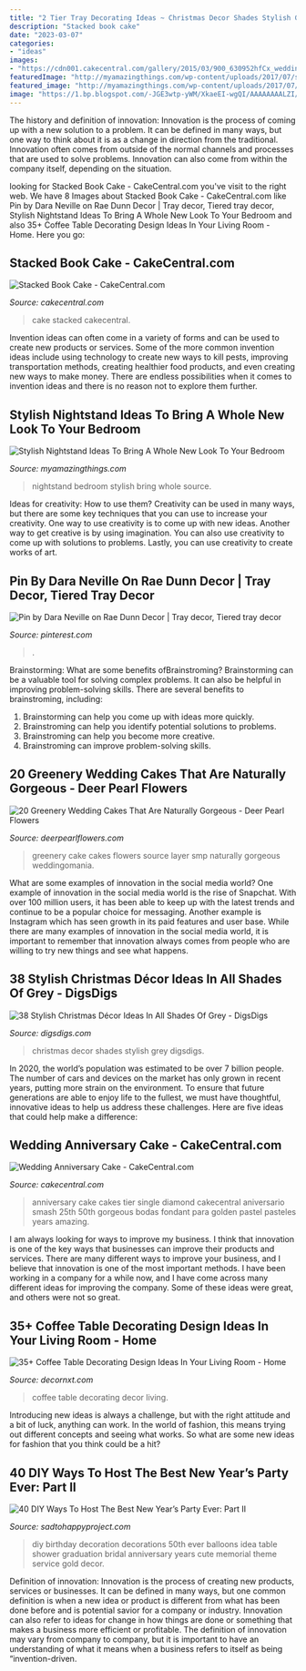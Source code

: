```yaml
---
title: "2 Tier Tray Decorating Ideas ~ Christmas Decor Shades Stylish Grey Digsdigs"
description: "Stacked book cake"
date: "2023-03-07"
categories:
- "ideas"
images:
- "https://cdn001.cakecentral.com/gallery/2015/03/900_630952hfCx_wedding-anniversary-cake.jpg"
featuredImage: "http://myamazingthings.com/wp-content/uploads/2017/07/stylish-nightstand-9.jpg"
featured_image: "http://myamazingthings.com/wp-content/uploads/2017/07/stylish-nightstand-9.jpg"
image: "https://1.bp.blogspot.com/-JGE3wtp-yWM/XkaeEI-wgQI/AAAAAAAALZI/znFA9KrB038O7AftGc1xO21WIgRnBsFNgCLcBGAsYHQ/w1200-h630-p-k-no-nu/Basket-coffee-table-decorating-ideas.jpg"
---
```



The history and definition of innovation:
Innovation is the process of coming up with a new solution to a problem. It can be defined in many ways, but one way to think about it is as a change in direction from the traditional. Innovation often comes from outside of the normal channels and processes that are used to solve problems. Innovation can also come from within the company itself, depending on the situation.

	

		
looking for Stacked Book Cake - CakeCentral.com you've visit to the right web. We have 8 Images about Stacked Book Cake - CakeCentral.com like Pin by Dara Neville on Rae Dunn Decor | Tray decor, Tiered tray decor, Stylish Nightstand Ideas To Bring A Whole New Look To Your Bedroom and also 35+ Coffee Table Decorating Design Ideas In Your Living Room - Home. Here you go:
		
    
## Stacked Book Cake - CakeCentral.com

<img loading=lazy src="https://cdn001.cakecentral.com/gallery/2015/03/900_50836agoC_stacked-book-cake.jpg" onerror="this.onerror=null;this.src='https://tse3.mm.bing.net/th?id=OIP.5wdTqtJawafmshrRM7q5jAHaJ4&amp;pid=15.1';" alt="Stacked Book Cake - CakeCentral.com">

_Source: cakecentral.com_

>cake stacked cakecentral. 

	

Invention ideas can often come in a variety of forms and can be used to create new products or services. Some of the more common invention ideas include using technology to create new ways to kill pests, improving transportation methods, creating healthier food products, and even creating new ways to make money. There are endless possibilities when it comes to invention ideas and there is no reason not to explore them further.

    
## Stylish Nightstand Ideas To Bring A Whole New Look To Your Bedroom

<img loading=lazy src="http://myamazingthings.com/wp-content/uploads/2017/07/stylish-nightstand-9.jpg" onerror="this.onerror=null;this.src='https://tse4.mm.bing.net/th?id=OIP.-QuuvT0euOq4kadk6kLZiwHaHa&amp;pid=15.1';" alt="Stylish Nightstand Ideas To Bring A Whole New Look To Your Bedroom">

_Source: myamazingthings.com_

>nightstand bedroom stylish bring whole source. 

	

Ideas for creativity: How to use them?
Creativity can be used in many ways, but there are some key techniques that you can use to increase your creativity. One way to use creativity is to come up with new ideas. Another way to get creative is by using imagination. You can also use creativity to come up with solutions to problems. Lastly, you can use creativity to create works of art.

    
## Pin By Dara Neville On Rae Dunn Decor | Tray Decor, Tiered Tray Decor

<img loading=lazy src="https://i.pinimg.com/originals/72/54/2b/72542ba7e4c0ca56ddd4a04005ce07c6.jpg" onerror="this.onerror=null;this.src='https://tse1.mm.bing.net/th?id=OIP.p8mGHMgfP4Kq5ttj98clrgHaJ4&amp;pid=15.1';" alt="Pin by Dara Neville on Rae Dunn Decor | Tray decor, Tiered tray decor">

_Source: pinterest.com_

>. 

	

Brainstorming: What are some benefits ofBrainstroming?
Brainstorming can be a valuable tool for solving complex problems. It can also be helpful in improving problem-solving skills. There are several benefits to brainstroming, including: 
1) Brainstorming can help you come up with ideas more quickly. 
2) Brainstroming can help you identify potential solutions to problems. 
3) Brainstroming can help you become more creative. 
4) Brainstroming can improve problem-solving skills.

    
## 20 Greenery Wedding Cakes That Are Naturally Gorgeous - Deer Pearl Flowers

<img loading=lazy src="https://www.deerpearlflowers.com/wp-content/uploads/2018/01/Greenery-wedding-cake-idea-9.jpg" onerror="this.onerror=null;this.src='https://tse1.mm.bing.net/th?id=OIP.JucAef6pD_b6GUD8en4ytQHaJ6&amp;pid=15.1';" alt="20 Greenery Wedding Cakes That Are Naturally Gorgeous - Deer Pearl Flowers">

_Source: deerpearlflowers.com_

>greenery cake cakes flowers source layer smp naturally gorgeous weddingomania. 

	

What are some examples of innovation in the social media world?
One example of innovation in the social media world is the rise of Snapchat. With over 100 million users, it has been able to keep up with the latest trends and continue to be a popular choice for messaging. Another example is Instagram which has seen growth in its paid features and user base. While there are many examples of innovation in the social media world, it is important to remember that innovation always comes from people who are willing to try new things and see what happens.

    
## 38 Stylish Christmas Décor Ideas In All Shades Of Grey - DigsDigs

<img loading=lazy src="https://www.digsdigs.com/photos/stylish-christmas-decor-ideas-in-all-shades-of-grey-31-554x833.jpg" onerror="this.onerror=null;this.src='https://tse4.mm.bing.net/th?id=OIP.pYk-Q_p3WhLF-w33R2UvUgHaLI&amp;pid=15.1';" alt="38 Stylish Christmas Décor Ideas In All Shades Of Grey - DigsDigs">

_Source: digsdigs.com_

>christmas decor shades stylish grey digsdigs. 

	

In 2020, the world’s population was estimated to be over 7 billion people. The number of cars and devices on the market has only grown in recent years, putting more strain on the environment. To ensure that future generations are able to enjoy life to the fullest, we must have thoughtful, innovative ideas to help us address these challenges. Here are five ideas that could help make a difference: 

    
## Wedding Anniversary Cake - CakeCentral.com

<img loading=lazy src="https://cdn001.cakecentral.com/gallery/2015/03/900_630952hfCx_wedding-anniversary-cake.jpg" onerror="this.onerror=null;this.src='https://tse1.mm.bing.net/th?id=OIP.1UJgZSjd9czVsjXD645FngHaJ4&amp;pid=15.1';" alt="Wedding Anniversary Cake - CakeCentral.com">

_Source: cakecentral.com_

>anniversary cake cakes tier single diamond cakecentral aniversario smash 25th 50th gorgeous bodas fondant para golden pastel pasteles years amazing. 

	

I am always looking for ways to improve my business. I think that innovation is one of the key ways that businesses can improve their products and services. There are many different ways to improve your business, and I believe that innovation is one of the most important methods. I have been working in a company for a while now, and I have come across many different ideas for improving the company. Some of these ideas were great, and others were not so great.

    
## 35+ Coffee Table Decorating Design Ideas In Your Living Room - Home

<img loading=lazy src="https://1.bp.blogspot.com/-JGE3wtp-yWM/XkaeEI-wgQI/AAAAAAAALZI/znFA9KrB038O7AftGc1xO21WIgRnBsFNgCLcBGAsYHQ/w1200-h630-p-k-no-nu/Basket-coffee-table-decorating-ideas.jpg" onerror="this.onerror=null;this.src='https://tse3.mm.bing.net/th?id=OIP.wn-VHMnfZB4o8Or_GhJ-OAHaD4&amp;pid=15.1';" alt="35+ Coffee Table Decorating Design Ideas In Your Living Room - Home">

_Source: decornxt.com_

>coffee table decorating decor living. 

	

Introducing new ideas is always a challenge, but with the right attitude and a bit of luck, anything can work. In the world of fashion, this means trying out different concepts and seeing what works. So what are some new ideas for fashion that you think could be a hit?

    
## 40 DIY Ways To Host The Best New Year’s Party Ever: Part II

<img loading=lazy src="http://sadtohappyproject.com/wp-content/uploads/2014/12/diy-new-year-party-decorations-birthday-party-decorations-ideas14.jpg" onerror="this.onerror=null;this.src='https://tse3.mm.bing.net/th?id=OIP.-1_Pf83rYoYe_L1njskhaQHaLW&amp;pid=15.1';" alt="40 DIY Ways To Host The Best New Year’s Party Ever: Part II">

_Source: sadtohappyproject.com_

>diy birthday decoration decorations 50th ever balloons idea table shower graduation bridal anniversary years cute memorial theme service gold decor. 

	

Definition of innovation:
Innovation is the process of creating new products, services or businesses. It can be defined in many ways, but one common definition is when a new idea or product is different from what has been done before and is potential savior for a company or industry. Innovation can also refer to ideas for change in how things are done or something that makes a business more efficient or profitable. The definition of innovation may vary from company to company, but it is important to have an understanding of what it means when a business refers to itself as being “invention-driven.

